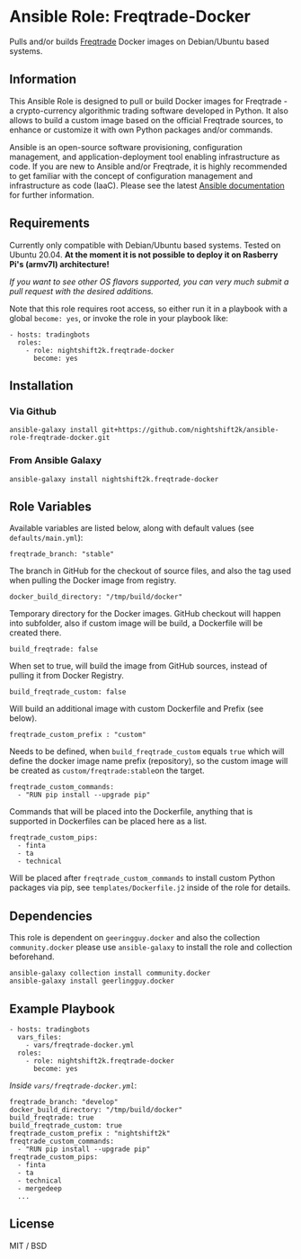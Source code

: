 # Ansible Role: Freqtrade-Docker

Pulls and/or builds [Freqtrade](https://www.freqtrade.io) Docker images on Debian/Ubuntu based systems.

## Information

This Ansible Role is designed to pull or build Docker images for Freqtrade - a crypto-currency algorithmic trading software developed in Python. It also allows to build a custom image based on the official Freqtrade sources, to enhance or customize it with own Python packages and/or commands.

Ansible is an open-source software provisioning, configuration management, and application-deployment tool enabling infrastructure as code. If you are new to Ansible and/or Freqtrade, it is highly recommended to get familiar with the concept of configuration management and infrastructure as code (IaaC). Please see the latest [Ansible documentation](https://docs.ansible.com/ansible/latest/index.html) for further information.

## Requirements

Currently only compatible with Debian/Ubuntu based systems. Tested on Ubuntu 20.04.  **At the moment it is not possible to deploy it on Rasberry Pi's (armv7l) architecture!**

*If you want to see other OS flavors supported, you can very much submit a pull request with the desired additions.*

Note that this role requires root access, so either run it in a playbook with a global `become: yes`, or invoke the role in your playbook like:

    - hosts: tradingbots
      roles:
        - role: nightshift2k.freqtrade-docker
          become: yes

## Installation

### Via Github
    
    ansible-galaxy install git+https://github.com/nightshift2k/ansible-role-freqtrade-docker.git
    
### From Ansible Galaxy

    ansible-galaxy install nightshift2k.freqtrade-docker

## Role Variables

Available variables are listed below, along with default values (see `defaults/main.yml`):


    freqtrade_branch: "stable"
    
The branch in GitHub for the checkout of source files, and also the tag used when pulling the Docker image from registry.

    docker_build_directory: "/tmp/build/docker"
    
Temporary directory for the Docker images. GitHub checkout will happen into subfolder, also if custom image will be build, a Dockerfile will be created there.

    build_freqtrade: false

When set to true, will build the image from GitHub sources, instead of pulling it from Docker Registry.

    build_freqtrade_custom: false
    
Will build an additional image with custom Dockerfile and Prefix (see below).

    freqtrade_custom_prefix : "custom"
    
Needs to be defined, when `build_freqtrade_custom` equals `true` which will define the docker image name prefix (repository), so the custom image will be created as `custom/freqtrade:stable`on the target. 

    freqtrade_custom_commands:
      - "RUN pip install --upgrade pip"
      
Commands that will be placed into the Dockerfile, anything that is supported in Dockerfiles can be placed here as a list.

    freqtrade_custom_pips:
      - finta
      - ta
      - technical

Will be placed after `freqtrade_custom_commands` to install custom Python packages via pip, see `templates/Dockerfile.j2` inside of the role for details.


## Dependencies

This role is dependent on `geeringguy.docker` and also the collection `community.docker` please use `ansible-galaxy` to install the role and collection beforehand.

    ansible-galaxy collection install community.docker
    ansible-galaxy install geerlingguy.docker

## Example Playbook

    - hosts: tradingbots
      vars_files:
        - vars/freqtrade-docker.yml
      roles:
        - role: nightshift2k.freqtrade-docker
          become: yes

*Inside `vars/freqtrade-docker.yml`*:

    freqtrade_branch: "develop"
    docker_build_directory: "/tmp/build/docker"
    build_freqtrade: true
    build_freqtrade_custom: true
    freqtrade_custom_prefix : "nightshift2k"
    freqtrade_custom_commands:
      - "RUN pip install --upgrade pip"
    freqtrade_custom_pips:
      - finta
      - ta
      - technical
      - mergedeep
      ...

## License

MIT / BSD